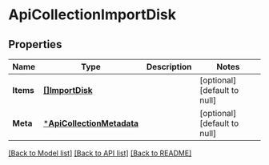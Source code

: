 # ApiCollectionImportDisk

## Properties
Name | Type | Description | Notes
------------ | ------------- | ------------- | -------------
**Items** | [**[]ImportDisk**](ImportDisk.md) |  | [optional] [default to null]
**Meta** | [***ApiCollectionMetadata**](ApiCollectionMetadata.md) |  | [optional] [default to null]

[[Back to Model list]](../README.md#documentation-for-models) [[Back to API list]](../README.md#documentation-for-api-endpoints) [[Back to README]](../README.md)


